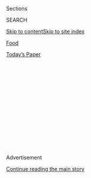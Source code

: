 <div id="app">

<div>

<div>

<div>

<div class="NYTAppHideMasthead css-1q2w90k e1suatyy0">

<div class="section css-ui9rw0 e1suatyy2">

<div class="css-eph4ug er09x8g0">

<div class="css-6n7j50">

</div>

<span class="css-1dv1kvn">Sections</span>

<div class="css-10488qs">

<span class="css-1dv1kvn">SEARCH</span>

</div>

[Skip to content](#site-content)[Skip to site
index](#site-index)

</div>

<div id="masthead-section-label" class="css-1wr3we4 eaxe0e00">

[Food](https://www.nytimes3xbfgragh.onion/section/food)

</div>

<div class="css-10698na e1huz5gh0">

</div>

</div>

<div id="masthead-bar-one" class="section hasLinks css-15hmgas e1csuq9d3">

<div class="css-uqyvli e1csuq9d0">

</div>

<div class="css-1uqjmks e1csuq9d1">

</div>

<div class="css-9e9ivx">

[](https://myaccount.nytimes3xbfgragh.onion/auth/login?response_type=cookie&client_id=vi)

</div>

<div class="css-1bvtpon e1csuq9d2">

[Today’s
Paper](https://www.nytimes3xbfgragh.onion/section/todayspaper)

</div>

</div>

</div>

</div>

<div data-aria-hidden="false">

<div id="site-content" data-role="main">

<div>

<div class="css-1aor85t" style="opacity:0.000000001;z-index:-1;visibility:hidden">

<div class="css-1hqnpie">

<div class="css-epjblv">

<span class="css-17xtcya">[Food](/section/food)</span><span class="css-x15j1o">|</span><span class="css-fwqvlz">You
Start in Spain, but There’s Room to
Roam</span>

</div>

<div class="css-k008qs">

<div class="css-1iwv8en">

<span class="css-18z7m18"></span>

<div>

</div>

</div>

<span class="css-1n6z4y">https://nyti.ms/RCxrsd</span>

<div class="css-1705lsu">

<div class="css-4xjgmj">

<div class="css-4skfbu" data-role="toolbar" data-aria-label="Social Media Share buttons, Save button, and Comments Panel with current comment count" data-testid="share-tools">

  - 
  - 
  - 
  - 
    
    <div class="css-6n7j50">
    
    </div>

  - 
  - 

</div>

</div>

</div>

</div>

</div>

</div>

<div class="css-13pd83m">

</div>

<div id="top-wrapper" class="css-1sy8kpn">

<div id="top-slug" class="css-l9onyx">

Advertisement

</div>

[Continue reading the main
story](#after-top)

<div class="ad top-wrapper" style="text-align:center;height:100%;display:block;min-height:250px">

<div id="top" class="place-ad" data-position="top" data-size-key="top">

</div>

</div>

<div id="after-top">

</div>

</div>

<div id="sponsor-wrapper" class="css-1hyfx7x">

<div id="sponsor-slug" class="css-19vbshk">

Supported by

</div>

[Continue reading the main
story](#after-sponsor)

<div id="sponsor" class="ad sponsor-wrapper" style="text-align:center;height:100%;display:block">

</div>

<div id="after-sponsor">

</div>

</div>

<div class="css-1vkm6nb ehdk2mb0">

# You Start in Spain, but There’s Room to Roam

</div>

<div class="css-11hetc6 sizeMedium">

<div class="css-c955wn" data-role="region" data-aria-label="Slideshow of El Quinto Pino">

<div class="css-1r9a6mz">

<div class="css-jnx78g">

<div class="css-1dv1kvn">

Slide 1 of 11
<span id="SW1hZ2U6bnl0Oi8vaW1hZ2UvNGFkZGNiMmEtNGUyNi01YWZlLWJhZWQtMjZmZWZmZGNmNzc0-0"></span>

</div>

<span class="css-g89h0y" data-aria-hidden="true"><span class="css-1gurbbl" data-amp-bind-class="[&#39;css-1gurbbl&#39;, &#39;css-1gurbbl&#39;][+undefined % 2]" data-amp-bind-text="+undefined + 1" data-testid="slideshow-inline--counter-cur">1</span><span>/</span><span data-testid="slideshow-inline--counter-total">11</span></span>

</div>

<div class="css-10gezm4">

</div>

<div class="css-r6z5ec" style="position:relative">

<div class="css-1ctlbr7">

<div class="css-14e0s5u">

<div class="css-10gyqb e1wuipb50">

</div>

<div class="css-1ms7lv3 e1wuipb50">

</div>

<div class="css-1ms7lv3 e1wuipb50">

</div>

<div class="css-1ms7lv3 e1wuipb50">

</div>

<div class="css-1ms7lv3 e1wuipb50">

</div>

<div class="css-1ms7lv3 e1wuipb50">

</div>

<div class="css-1ms7lv3 e1wuipb50">

</div>

<div class="css-1ms7lv3 e1wuipb50">

</div>

<div class="css-1ms7lv3 e1wuipb50">

</div>

<div class="css-1ms7lv3 e1wuipb50">

</div>

<div class="css-1ms7lv3 e1wuipb50">

</div>

</div>

<div class="css-500tfg">

</div>

</div>

<div class="css-1m2gac3">

<span class="css-ti7mx e13ogyst0"></span>

The curved bar at El Quinto Pino, packed with guests. Last fall the
restaurant’s owners and chefs, Alex Raij and her husband, Eder Montero,
took over the lease on the apartment next door and filled it with
tables, making their sardine can a real
restaurant.

<span class="css-cnj6d5 e1z0qqy90" itemprop="copyrightHolder"><span class="css-1ly73wi e1tej78p0">Credit...</span><span>Michael
Falco for The New York Times</span></span>

</div>

</div>

</div>

  - ![<span class="css-ti7mx e13ogyst0"></span> ¶ The curved bar at El
    Quinto Pino, packed with guests. Last fall the restaurant’s owners
    and chefs, Alex Raij and her husband, Eder Montero, took over the
    lease on the apartment next door and filled it with tables, making
    their sardine can a real restaurant. ¶
    <span class="css-cnj6d5 e1z0qqy90" itemprop="copyrightHolder"><span class="css-1ly73wi e1tej78p0">Credit...</span><span>Michael
    Falco for The New York
    Times</span></span>](https://static01.graylady3jvrrxbe.onion/images/2014/05/14/dining/20140514-REST-slide-34EL/20140514-REST-slide-34EL-superJumbo.jpg)

  - ![<span class="css-ti7mx e13ogyst0"></span> ¶ The restaurant opened
    seven years ago on West 24th Street, across from the canyon wall of
    London Terrace. ¶
    <span class="css-cnj6d5 e1z0qqy90" itemprop="copyrightHolder"><span class="css-1ly73wi e1tej78p0">Credit...</span><span>Michael
    Falco for The New York
    Times</span></span>](https://static01.graylady3jvrrxbe.onion/images/2014/05/14/dining/20140514-REST-slide-R3O0/20140514-REST-slide-R3O0-superJumbo.jpg)

  - ![<span class="css-ti7mx e13ogyst0"></span> ¶ The new dining room,
    separated from the drinkers by a galley kitchen. The room’s
    dimensions feel secluded and romantic, but not in an obvious way. ¶
    <span class="css-cnj6d5 e1z0qqy90" itemprop="copyrightHolder"><span class="css-1ly73wi e1tej78p0">Credit...</span><span>Michael
    Falco for The New York
    Times</span></span>](https://static01.graylady3jvrrxbe.onion/images/2014/05/14/dining/20140514-REST-slide-I6OT/20140514-REST-slide-I6OT-superJumbo.jpg)

  - ![<span class="css-ti7mx e13ogyst0"></span> ¶ A short “menú
    turístico” at El Quinto Pino investigates a different region every
    few months, giving regulars a reason to keep coming and giving the
    kitchen a launching pad for dishes that might hit the permanent
    roster. ¶
    <span class="css-cnj6d5 e1z0qqy90" itemprop="copyrightHolder"><span class="css-1ly73wi e1tej78p0">Credit...</span><span>Michael
    Falco for The New York
    Times</span></span>](https://static01.graylady3jvrrxbe.onion/images/2014/05/14/dining/20140514-REST-slide-CS0M/20140514-REST-slide-CS0M-superJumbo.jpg)

  - ![<span class="css-ti7mx e13ogyst0"></span> ¶ “It won’t make a bid
    for your entire night: You will snack at El Quinto Pino and almost
    inevitably eat more somewhere else,” Peter Meehan wrote in a "[$25
    and Under” column
    in 2007](http://events.nytimes3xbfgragh.onion/2007/10/31/dining/reviews/31unde.html),
    its last review in The New York Times. With a reservation for that
    side room you won’t need to go anywhere else for dinner. You won’t
    want to, either, once the food starts zooming out of the kitchen. ¶
    <span class="css-cnj6d5 e1z0qqy90" itemprop="copyrightHolder"><span class="css-1ly73wi e1tej78p0">Credit...</span><span>Michael
    Falco for The New York
    Times</span></span>](https://static01.graylady3jvrrxbe.onion/images/2014/05/14/dining/20140514-REST-slide-E8QU/20140514-REST-slide-E8QU-superJumbo.jpg)

  - ![<span class="css-ti7mx e13ogyst0"></span> ¶ A dish of picos y
    taquitos: imported chorizo, za’atar-marinated Manchego, spreadable
    sausage and olive oil breadsticks. ¶
    <span class="css-cnj6d5 e1z0qqy90" itemprop="copyrightHolder"><span class="css-1ly73wi e1tej78p0">Credit...</span><span>Michael
    Falco for The New York
    Times</span></span>](https://static01.graylady3jvrrxbe.onion/images/2014/05/14/dining/20140514-REST-slide-YV69/20140514-REST-slide-YV69-superJumbo.jpg)

  - ![<span class="css-ti7mx e13ogyst0"></span> ¶ The Catalan salad
    xató, which mixes chicory and canned bonito with raw salt cod
    dressed with both romesco and an uncooked tomato sauce. ¶
    <span class="css-cnj6d5 e1z0qqy90" itemprop="copyrightHolder"><span class="css-1ly73wi e1tej78p0">Credit...</span><span>Michael
    Falco for The New York
    Times</span></span>](https://static01.graylady3jvrrxbe.onion/images/2014/05/14/dining/20140514-REST-slide-SY6P/20140514-REST-slide-SY6P-superJumbo.jpg)

  - ![<span class="css-ti7mx e13ogyst0"></span> ¶ Tender gambas al
    ajillo with fresh ginger and garlic. ¶
    <span class="css-cnj6d5 e1z0qqy90" itemprop="copyrightHolder"><span class="css-1ly73wi e1tej78p0">Credit...</span><span>Michael
    Falco for The New York
    Times</span></span>](https://static01.graylady3jvrrxbe.onion/images/2014/05/14/dining/20140514-REST-slide-JG9A/20140514-REST-slide-JG9A-superJumbo.jpg)

  - ![<span class="css-ti7mx e13ogyst0"></span> ¶ Catalonia’s version of
    the croque monsieur, the bikini. This version includes roasted
    poblanos and huitlacoche, the flamboyantly weird, mushroom-tasting
    black fungus that grows on corn ears. ¶
    <span class="css-cnj6d5 e1z0qqy90" itemprop="copyrightHolder"><span class="css-1ly73wi e1tej78p0">Credit...</span><span>Michael
    Falco for The New York
    Times</span></span>](https://static01.graylady3jvrrxbe.onion/images/2014/05/14/dining/20140514-REST-slide-KTQD/20140514-REST-slide-KTQD-superJumbo.jpg)

  - ![<span class="css-ti7mx e13ogyst0"></span> ¶ Lumps of sea anemone
    folded into soft scrambled eggs in a dish called ortiguillas. ¶
    <span class="css-cnj6d5 e1z0qqy90" itemprop="copyrightHolder"><span class="css-1ly73wi e1tej78p0">Credit...</span><span>Michael
    Falco for The New York
    Times</span></span>](https://static01.graylady3jvrrxbe.onion/images/2014/05/14/dining/20140514-REST-slide-LR9E/20140514-REST-slide-LR9E-superJumbo.jpg)

  - ![<span class="css-ti7mx e13ogyst0"></span> ¶ Gretxoneira, a whipped
    ricotta dessert served with blackberries. ¶
    <span class="css-cnj6d5 e1z0qqy90" itemprop="copyrightHolder"><span class="css-1ly73wi e1tej78p0">Credit...</span><span>Michael
    Falco for The New York
    Times</span></span>](https://static01.graylady3jvrrxbe.onion/images/2014/05/14/dining/20140514-REST-slide-YJJM/20140514-REST-slide-YJJM-superJumbo.jpg)

</div>

</div>

<div class="css-12442hm">

</div>

<div class="css-170u9t6">

<div class="css-jh549l" data-testid="restaurant-review-header">

<div class="css-83hgbf">

  - El Quinto Pino  
    <span class="css-z4hz5">★★</span>
    Spanish
    $$
    <span>401 West 24th Street</span>
    212-206-6900

</div>

[Reserve a
Table](http://www.opentable.com/single.aspx?ref=4201&rid=148285)

When you make a reservation at an independently reviewed restaurant
through our site, we earn an affiliate commission.

</div>

</div>

<div class="css-xt80pu e12qa4dv0">

<div class="css-18e8msd">

<div class="css-vp77d3 epjyd6m0">

<div class="css-1baulvz">

By [<span class="css-1baulvz last-byline" itemprop="name">Pete
Wells</span>](http://www.nytimes3xbfgragh.onion/by/pete-wells)

</div>

</div>

  - May 13,
    2014

  - 
    
    <div class="css-4xjgmj">
    
    <div class="css-d8bdto" data-role="toolbar" data-aria-label="Social Media Share buttons, Save button, and Comments Panel with current comment count" data-testid="share-tools">
    
      - 
      - 
      - 
      - 
        
        <div class="css-6n7j50">
        
        </div>
    
      - 
      - 
    
    </div>
    
    </div>

</div>

</div>

<div class="section meteredContent css-1r7ky0e" name="articleBody" itemprop="articleBody">

<div class="css-1fanzo5 StoryBodyCompanionColumn">

<div class="css-53u6y8">

The name means “the fifth pine,” a Spanish idiom for the boondocks,
which was probably a stretch even seven years ago when El Quinto Pino
opened on West 24th Street, across from the canyon wall of London
Terrace. The thumbnail curve of the sardine-can tapas bar is just the
way it’s been since the beginning, packed, every seat there and on the
opposite wall a few inches away taken almost any time you show up.

Turn right at the door, though, and you’ll find something new. Last
fall, El Quinto Pino’s owners and chefs, Alex Raij and her husband, Eder
Montero, took over the lease on the apartment next door and filled it
with tables, making their sardine can a real restaurant. “It won’t make
a bid for your entire night: You will snack at El Quinto Pino and almost
inevitably eat more somewhere else,” Peter Meehan wrote in a “[$25 and
Under”
column](http://events.nytimes3xbfgragh.onion/2007/10/31/dining/reviews/31unde.html?_r=0)
in 2007, its last review in The New York Times. With a reservation for
that side room you won’t need to go anywhere else for dinner. You won’t
want to, either, once the food starts zooming out of the kitchen.

Ms. Raij and Mr. Montero also own Txikito, across Ninth Avenue, which
digs into Basque cuisine, and La Vara, in Cobble Hill, Brooklyn, where
the menu is a master’s thesis on Moorish and Jewish imprints upon
Spanish cooking. A short “menú turístico” at El Quinto Pino investigates
a different region of the country every few months, which gives regulars
a reason to keep coming and gives the kitchen a launching pad for dishes
that may hit the permanent roster. Other than that, the two chefs
haven’t tied themselves down. Having laid down their Iberian
credentials in their other restaurants, they’ve given El Quinto Pino a
passport to roam around.

Among the bar sandwiches tightly wrapped in paper is a visitor from New
Orleans, a po’boy with closely packed, terrifically crunchy fried squid
legs at its core. Another is a fortified Cubano, in which the ham and
crisp pickle have more oomph than usual, the cheese doesn’t taste
processed, for once, and the braised pork is supplemented with a red
wallop of blood sausage. The chefs do a takeoff on Catalonia’s version
of the croque monsieur, the bikini, but they aim a double-barreled blast
of Mexico at it, topping the melted cheese with roasted poblanos and
huitlacoche, the flamboyantly weird, mushroom-tasting black fungus that
grows on corn ears.

</div>

</div>

<div class="css-1fanzo5 StoryBodyCompanionColumn">

<div class="css-53u6y8">

Geographic freedom between pieces of bread was written into El Quinto
Pino’s charter from the start, when Ms. Raij brought out (all rise,
please) the uni panino. A pressed ficelle filled with creamy sea urchin,
melted butter and a lashing of mustard oil, it became one of the city’s
essential sandwiches. It still is, even though one night mustard-oil
supplies must have run low and the panino wasn’t the same without its
throat-catching rumble.

</div>

</div>

<div class="css-79elbk" data-testid="photoviewer-wrapper">

<div class="css-z3e15g" data-testid="photoviewer-wrapper-hidden">

</div>

<div class="css-1a48zt4 ehw59r15" data-testid="photoviewer-children">

![<span class="css-16f3y1r e13ogyst0" data-aria-hidden="true">A dish of
picos y taquitos: imported chorizo, za’atar-marinated Manchego,
spreadable sausage and olive oil
breadsticks.</span><span class="css-cnj6d5 e1z0qqy90" itemprop="copyrightHolder"><span class="css-1ly73wi e1tej78p0">Credit...</span><span>Michael
Falco for The New York
Times</span></span>](https://static01.graylady3jvrrxbe.onion/images/2014/05/14/dining/20140514-REST-slide-YV69/20140514-REST-slide-YV69-articleLarge.jpg?quality=75&auto=webp&disable=upscale)

</div>

</div>

<div class="css-1fanzo5 StoryBodyCompanionColumn">

<div class="css-53u6y8">

The rest of the menu is made up of tapas-style plates, and the servers
are careful not to overload the small tables, bringing just one or two
at a time. The kitchen mostly presents these dishes as tangles that are
easily shared, and resists the impulse toward multicomponent platings.
With Raij-Montero portions, four people seems to be the breaking point
at which you’re not so much eating as nibbling. I enjoyed El Quinto Pino
more in a party of three, and best of all with just one accomplice.

Some of the seafood is so appealing and out of the ordinary that
dividing it can test your ability to play well with others. I hated
surrendering the last fried lump of sea anemone folded into soft
scrambled eggs. Called ortiguillas, they tasted almost like fried
oysters, but not quite, and I wanted to get to the bottom of that “not
quite.” My curiosity and my appetite also wanted a few more runs at the
Catalan salad xató, which mixed chicory and canned bonito with raw salt
cod, soaked to pull out the salt and to reveal a flavor of quietly
intensified fish. Dressed with both romesco and an uncooked tomato
sauce, this salad seemed to get more lively with each bite.

Tender, apple-blossom-pink gambas al ajillo get a little fresh ginger
along with the garlic, an addition that made me want to eat them twice
as fast. (Mashed and sliced avocado don’t have the same effect on an
oddly inert salpicon of shrimp.)

</div>

</div>

<div class="css-1fanzo5 StoryBodyCompanionColumn">

<div class="css-53u6y8">

Smaller shrimp from Cadiz, the size of a paper clip and intensely
flavorful in their shells, are pressed into a tortillita, a wonderful
fritter that looks like a latke cooked under a brick. Fried on their
own, these shrimp turn up again to bring a marine undertow to a jiggly
poached egg with slivered snow peas.

The kitchen’s hand is so steady that it’s easy to pass over its
occasional bobbles, unless you’re unlucky enough to be served two or
three in a row. My disappointments were spread out: dully spiced lamb
skewers; underseasoned bits of fried pork whose name, “bag of bacon,”
raised undue expectations; seafood fideua, like paella made from
noodles, that lacked the oceanic depth I loved when I had the same dish
at La Vara.

And it’s unclear how the xocolata dessert is meant to be served. One
night the salt-sprinkled ingot of chocolate ganache was filled with
fruity green olive oil that spilled out at the touch of a fork; I don’t
think I’ve ever enjoyed the pairing of the two ingredients more. On
another, the oil was cold and congealed like Vaseline. Fortunately I had
the excellent crema catalana, roused from its usual custardy slumber by
cinnamon and lemon zest, to fall back on.

Everything I know about dating could be carved onto the head of a pin
with a butter knife, but a younger man who lives down the block from El
Quinto Pino assures me it’s a great date place. He didn’t mean the bar,
with its was-that-your-foot? dimensions, but the new dining room.
Separated from the drinkers by a galley kitchen, its 30 seats feel
secluded and romantic, but not in an obvious way. The architect Silvia
Zofio gave it a quietly domestic, midcentury look, with an earth-toned
tapestry covering one wall and a chandelier that suggests the swoosh of
a flamenco dancer’s skirt in mid-twirl. It’s a room for talking, and if
it’s not exactly the boondocks, it’s easy enough to get lost there for
an hour or two.

</div>

</div>

</div>

<div>

</div>

<div>

</div>

<div>

</div>

<div>

<div id="bottom-wrapper" class="css-1ede5it">

<div id="bottom-slug" class="css-l9onyx">

Advertisement

</div>

[Continue reading the main
story](#after-bottom)

<div id="bottom" class="ad bottom-wrapper" style="text-align:center;height:100%;display:block;min-height:90px">

</div>

<div id="after-bottom">

</div>

</div>

</div>

</div>

</div>

## Site Index

<div>

</div>

## Site Information Navigation

  - [© <span>2020</span> <span>The New York Times
    Company</span>](https://help.nytimes3xbfgragh.onion/hc/en-us/articles/115014792127-Copyright-notice)

<!-- end list -->

  - [NYTCo](https://www.nytco.com/)
  - [Contact
    Us](https://help.nytimes3xbfgragh.onion/hc/en-us/articles/115015385887-Contact-Us)
  - [Work with us](https://www.nytco.com/careers/)
  - [Advertise](https://nytmediakit.com/)
  - [T Brand Studio](http://www.tbrandstudio.com/)
  - [Your Ad
    Choices](https://www.nytimes3xbfgragh.onion/privacy/cookie-policy#how-do-i-manage-trackers)
  - [Privacy](https://www.nytimes3xbfgragh.onion/privacy)
  - [Terms of
    Service](https://help.nytimes3xbfgragh.onion/hc/en-us/articles/115014893428-Terms-of-service)
  - [Terms of
    Sale](https://help.nytimes3xbfgragh.onion/hc/en-us/articles/115014893968-Terms-of-sale)
  - [Site
    Map](https://spiderbites.nytimes3xbfgragh.onion)
  - [Help](https://help.nytimes3xbfgragh.onion/hc/en-us)
  - [Subscriptions](https://www.nytimes3xbfgragh.onion/subscription?campaignId=37WXW)

</div>

</div>

</div>

</div>
